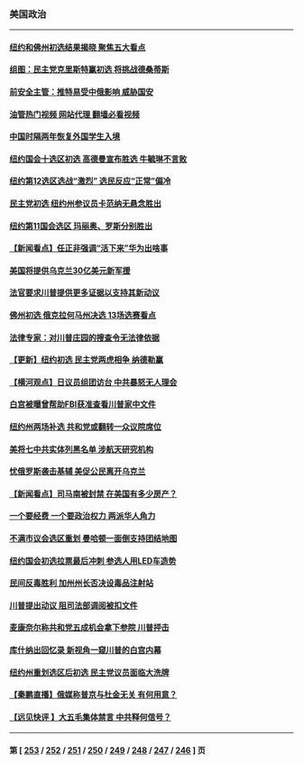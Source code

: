 ### 美国政治
---
#### [纽约和佛州初选结果揭晓 聚焦五大看点](../../pages/ncid1078159/n13809187.md?08250445) 
#### [组图：民主党克里斯特赢初选 将挑战德桑蒂斯](../../pages/ncid1078159/n13809092.md?08250445) 
#### [前安全主管：推特易受中俄影响 威胁国安](../../pages/ncid1078159/n13809015.md?08250445) 
#### [油管热门视频 网站代理 翻墙必看视频](http://209.222.30.114:81/youtube.html?08250445)
#### [中国时隔两年恢复外国学生入境](../../pages/ncid1078159/n13809012.md?08250445) 
#### [纽约国会十选区初选 高德曼宣布胜选 牛毓琳不言败](../../pages/ncid1078159/n13808889.md?08250445) 
#### [纽约第12选区选战“激烈” 选民反应“正常”偏冷](../../pages/ncid1078159/n13808884.md?08250445) 
#### [民主党初选 纽约州参议员卡范纳无悬念胜出](../../pages/ncid1078159/n13808881.md?08250445) 
#### [纽约第11国会选区 玛丽奥、罗斯分别胜出](../../pages/ncid1078159/n13808887.md?08250445) 
#### [【新闻看点】任正非强调“活下来”华为出啥事](../../pages/ncid1078159/n13807979.md?08250445) 
#### [美国将提供乌克兰30亿美元新军援](../../pages/ncid1078159/n13808768.md?08250445) 
#### [法官要求川普提供更多证据以支持其新动议](../../pages/ncid1078159/n13808691.md?08250445) 
#### [佛州初选 俄克拉何马州决选 13场选赛看点](../../pages/ncid1078159/n13808578.md?08250445) 
#### [法律专家：对川普庄园的搜查令无法律依据](../../pages/ncid1078159/n13808534.md?08250445) 
#### [【更新】纽约初选 民主党两虎相争 纳德勒赢](../../pages/ncid1078159/n13808579.md?08250445) 
#### [【横河观点】日议员组团访台 中共暴怒无人理会](../../pages/ncid1078159/n13808647.md?08250445) 
#### [白宫被曝曾帮助FBI获准查看川普家中文件](../../pages/ncid1078159/n13808624.md?08250445) 
#### [纽约州两场补选 共和党或翻转一众议院席位](../../pages/ncid1078159/n13808526.md?08250445) 
#### [美将七中共实体列黑名单 涉航天研究机构](../../pages/ncid1078159/n13808533.md?08250445) 
#### [忧俄罗斯袭击基辅 美促公民离开乌克兰](../../pages/ncid1078159/n13808416.md?08250445) 
#### [【新闻看点】司马南被封禁 在美国有多少房产？](../../pages/ncid1078159/n13807882.md?08250445) 
#### [一个要经费 一个要政治权力 两派华人角力](../../pages/ncid1078159/n13808155.md?08250445) 
#### [不满市议会选区重划 曼哈顿一面倒支持团结地图](../../pages/ncid1078159/n13808161.md?08250445) 
#### [纽约国会初选拉票最后冲刺 参选人用LED车造势](../../pages/ncid1078159/n13808151.md?08250445) 
#### [民间反毒胜利 加州州长否决设毒品注射站](../../pages/ncid1078159/n13808176.md?08250445) 
#### [川普提出动议 阻司法部调阅被扣文件](../../pages/ncid1078159/n13808140.md?08250445) 
#### [麦康奈尔称共和党五成机会拿下参院 川普抨击](../../pages/ncid1078159/n13808029.md?08250445) 
#### [库什纳出回忆录 新视角一窥川普的白宫内幕](../../pages/ncid1078159/n13807982.md?08250445) 
#### [纽约州重划选区后初选 民主党议员面临大洗牌](../../pages/ncid1078159/n13807801.md?08250445) 
#### [【秦鹏直播】俄媒称普京与杜金无关 有何用意？](../../pages/ncid1078159/n13807973.md?08250445) 
#### [【远见快评 】大五毛集体禁言 中共释何信号？](../../pages/ncid1078159/n13807969.md?08250445) 

---
#### 第 [ [253](./253.md?08250445) / [252](./252.md?08250445) / [251](./251.md?08250445) / [250](./250.md?08250445) / [249](./249.md?08250445) / [248](./248.md?08250445) / [247](./247.md?08250445) / [246](./246.md?08250445) ] 页
